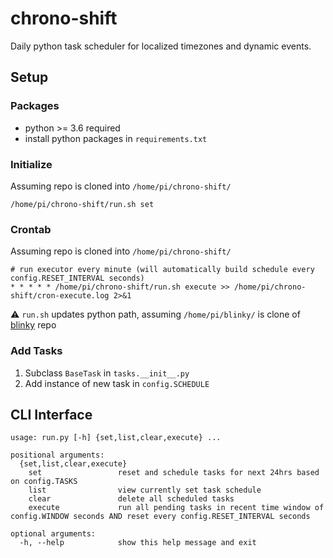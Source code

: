 # chrono-shift
Daily python task scheduler for localized timezones and dynamic events.


## Setup

### Packages
* python >= 3.6 required
* install python packages in `requirements.txt`

### Initialize
Assuming repo is cloned into `/home/pi/chrono-shift/`
```
/home/pi/chrono-shift/run.sh set
```

### Crontab
Assuming repo is cloned into `/home/pi/chrono-shift/`
```
# run executor every minute (will automatically build schedule every config.RESET_INTERVAL seconds)
* * * * * /home/pi/chrono-shift/run.sh execute >> /home/pi/chrono-shift/cron-execute.log 2>&1
```
:warning: `run.sh` updates python path, assuming `/home/pi/blinky/` is clone of [blinky](https://github.com/pdumoulin/blinky) repo

### Add Tasks
1. Subclass `BaseTask` in `tasks.__init__.py`
2. Add instance of new task in `config.SCHEDULE`

## CLI Interface
```
usage: run.py [-h] {set,list,clear,execute} ...

positional arguments:
  {set,list,clear,execute}
    set                 reset and schedule tasks for next 24hrs based on config.TASKS
    list                view currently set task schedule
    clear               delete all scheduled tasks
    execute             run all pending tasks in recent time window of config.WINDOW seconds AND reset every config.RESET_INTERVAL seconds

optional arguments:
  -h, --help            show this help message and exit
  ```
